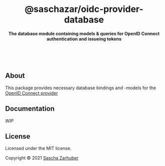 <div align="center">
  <h1>@saschazar/oidc-provider-database</h1>
  <strong>The database module containing models & queries for OpenID Connect authentication and issueing tokens</strong><br />
  <br />
  <br />
  <br />
  <br />
</div>

## About

This package provides necessary database bindings and -models for the [OpenID Connect provider](https://github.com/saschazar21/oidc-provider)

## Documentation

_WIP_

## License

Licensed under the MIT license.

Copyright ©️ 2021 [Sascha Zarhuber](https://sascha.work)
